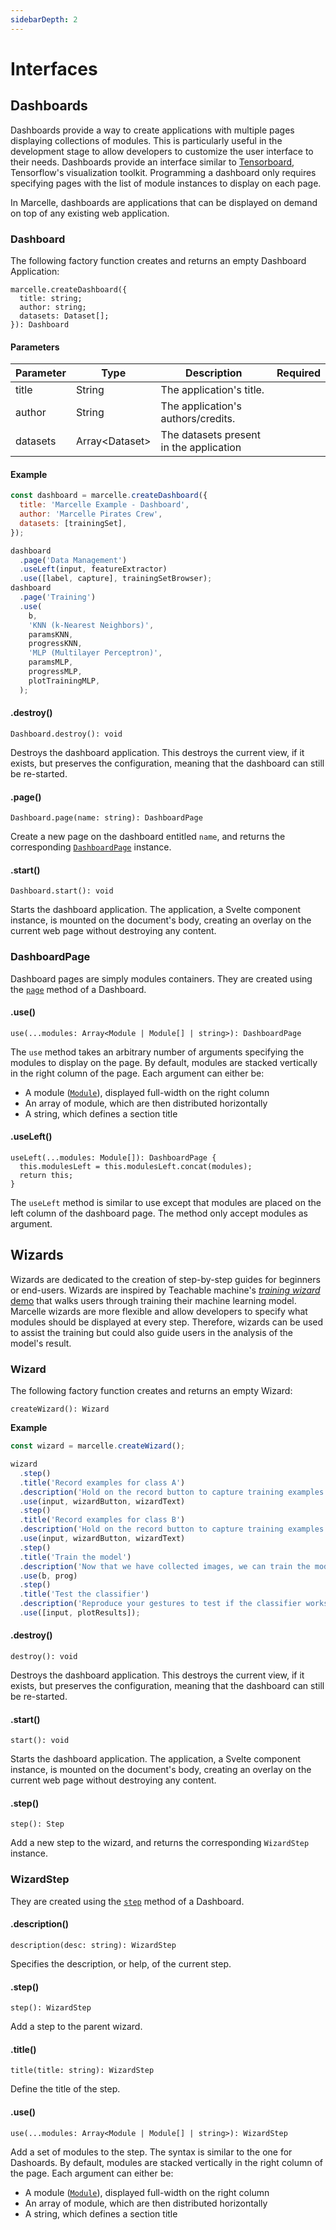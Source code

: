 ```yaml
---
sidebarDepth: 2
---
```


# Interfaces

## Dashboards

Dashboards provide a way to create applications with multiple pages displaying collections of modules. This is particularly useful in the development stage to allow developers to customize the user interface to their needs. Dashboards provide an interface similar to [Tensorboard](https://www.tensorflow.org/tensorboard), Tensorflow's visualization toolkit. Programming a dashboard only requires specifying pages with the list of module instances to display on each page.

In Marcelle, dashboards are applications that can be displayed on demand on top of any existing web application.

### Dashboard

The following factory function creates and returns an empty Dashboard Application:

```tsx
marcelle.createDashboard({
  title: string;
  author: string;
  datasets: Dataset[];
}): Dashboard
```

#### Parameters

| Parameter | Type             | Description                             | Required |
| --------- | ---------------- | --------------------------------------- | :------: |
| title     | String           | The application's title.                |          |
| author    | String           | The application's authors/credits.      |          |
| datasets  | Array\<Dataset\> | The datasets present in the application |          |

#### Example

```js
const dashboard = marcelle.createDashboard({
  title: 'Marcelle Example - Dashboard',
  author: 'Marcelle Pirates Crew',
  datasets: [trainingSet],
});

dashboard
  .page('Data Management')
  .useLeft(input, featureExtractor)
  .use([label, capture], trainingSetBrowser);
dashboard
  .page('Training')
  .use(
    b,
    'KNN (k-Nearest Neighbors)',
    paramsKNN,
    progressKNN,
    'MLP (Multilayer Perceptron)',
    paramsMLP,
    progressMLP,
    plotTrainingMLP,
  );
```

#### .destroy()

```tsx
Dashboard.destroy(): void
```

Destroys the dashboard application. This destroys the current view, if it exists, but preserves the configuration, meaning that the dashboard can still be re-started.

#### .page()

```tsx
Dashboard.page(name: string): DashboardPage
```

Create a new page on the dashboard entitled `name`, and returns the corresponding [`DashboardPage`](#dashboardpage) instance.

#### .start()

```tsx
Dashboard.start(): void
```

Starts the dashboard application. The application, a Svelte component instance, is mounted on the document's body, creating an overlay on the current web page without destroying any content.

### DashboardPage

Dashboard pages are simply modules containers. They are created using the [`page`](#page) method of a Dashboard.

#### .use()

```tsx
use(...modules: Array<Module | Module[] | string>): DashboardPage
```

The `use` method takes an arbitrary number of arguments specifying the modules to display on the page. By default, modules are stacked vertically in the right column of the page. Each argument can either be:

- A module ([`Module`](/api/modules)), displayed full-width on the right column
- An array of module, which are then distributed horizontally
- A string, which defines a section title

#### .useLeft()

```tsx
useLeft(...modules: Module[]): DashboardPage {
  this.modulesLeft = this.modulesLeft.concat(modules);
  return this;
}
```

The `useLeft` method is similar to use except that modules are placed on the left column of the dashboard page. The method only accept modules as argument.

## Wizards

Wizards are dedicated to the creation of step-by-step guides for beginners or end-users. Wizards are inspired by Teachable machine's [_training wizard_ demo](https://glitch.com/~tm-wizard) that walks users through training their machine learning model. Marcelle wizards are more flexible and allow developers to specify what modules should be displayed at every step. Therefore, wizards can be used to assist the training but could also guide users in the analysis of the model's result.

### Wizard

The following factory function creates and returns an empty Wizard:

```tsx
createWizard(): Wizard
```

**Example**

```js
const wizard = marcelle.createWizard();

wizard
  .step()
  .title('Record examples for class A')
  .description('Hold on the record button to capture training examples for class A')
  .use(input, wizardButton, wizardText)
  .step()
  .title('Record examples for class B')
  .description('Hold on the record button to capture training examples for class B')
  .use(input, wizardButton, wizardText)
  .step()
  .title('Train the model')
  .description('Now that we have collected images, we can train the model from these examples.')
  .use(b, prog)
  .step()
  .title('Test the classifier')
  .description('Reproduce your gestures to test if the classifier works as expected')
  .use([input, plotResults]);
```

#### .destroy()

```tsx
destroy(): void
```

Destroys the dashboard application. This destroys the current view, if it exists, but preserves the configuration, meaning that the dashboard can still be re-started.

#### .start()

```tsx
start(): void
```

Starts the dashboard application. The application, a Svelte component instance, is mounted on the document's body, creating an overlay on the current web page without destroying any content.

#### .step()

```tsx
step(): Step
```

Add a new step to the wizard, and returns the corresponding `WizardStep` instance.

### WizardStep

They are created using the [`step`](#step) method of a Dashboard.

#### .description()

```tsx
description(desc: string): WizardStep
```

Specifies the description, or help, of the current step.

#### .step()

```tsx
step(): WizardStep
```

Add a step to the parent wizard.

#### .title()

```tsx
title(title: string): WizardStep
```

Define the title of the step.

#### .use()

```tsx
use(...modules: Array<Module | Module[] | string>): WizardStep
```

Add a set of modules to the step. The syntax is similar to the one for Dashoards. By default, modules are stacked vertically in the right column of the page. Each argument can either be:

- A module ([`Module`](/api/modules)), displayed full-width on the right column
- An array of module, which are then distributed horizontally
- A string, which defines a section title
